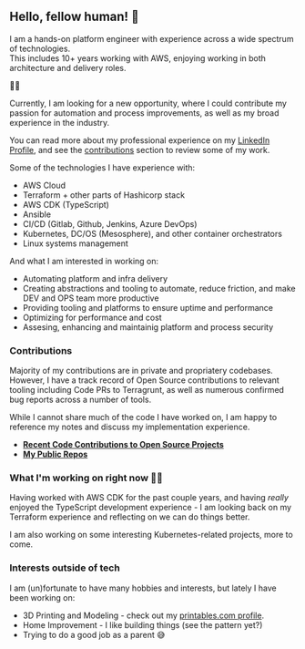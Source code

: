 ## Hello, fellow human! 👋

I am a hands-on platform engineer with experience across a wide spectrum of technologies.  
This includes 10+ years working with AWS, enjoying working in both architecture and delivery roles.

🔎💼

Currently, I am looking for a new opportunity, where I could contribute my passion for automation and process improvements, as well as my broad experience in the industry.

You can read more about my professional experience on my [LinkedIn Profile](https://www.linkedin.com/in/kamilmarkowicz/), and see the [contributions](https://github.com/geekifier/geekifier/edit/master/README.md#contributions) section to review some of my work.

Some of the technologies I have experience with:

- AWS Cloud
- Terraform + other parts of Hashicorp stack
- AWS CDK (TypeScript)
- Ansible
- CI/CD (Gitlab, Github, Jenkins, Azure DevOps)
- Kubernetes, DC/OS (Mesosphere), and other container orchestrators
- Linux systems management

And what I am interested in working on:

- Automating platform and infra delivery
- Creating abstractions and tooling to automate, reduce friction, and make DEV and OPS team more productive
- Providing tooling and platforms to ensure uptime and performance
- Optimizing for performance and cost
- Assesing, enhancing and maintainig platform and process security

### Contributions

Majority of my contributions are in private and propriatery codebases. However, I have a track record of Open Source contributions to relevant tooling including Code PRs to Terragrunt, as well as numerous confirmed bug reports across a number of tools.

While I cannot share much of the code I have worked on, I am happy to reference my notes and discuss my implementation experience.

* **[Recent Code Contributions to Open Source Projects](https://github.com/search?q=author%3Ageekifier+is%3Apublic+-user%3Ageekifier&type=commits&s=author-date&o=desc)**  
* **[My Public Repos](https://github.com/geekifier?tab=repositories)**

### What I'm working on right now 🧑‍💻

Having worked with AWS CDK for the past couple years, and having _really_ enjoyed the TypeScript development experience - I am looking back on my Terraform experience and reflecting on we can do things better.

I am also working on some interesting Kubernetes-related projects, more to come.

### Interests outside of tech

I am (un)fortunate to have many hobbies and interests, but lately I have been working on:
- 3D Printing and Modeling - check out my [printables.com profile](https://www.printables.com/@geekifier).
- Home Improvement - I like building things (see the pattern yet?)
- Trying to do a good job as a parent 😅
